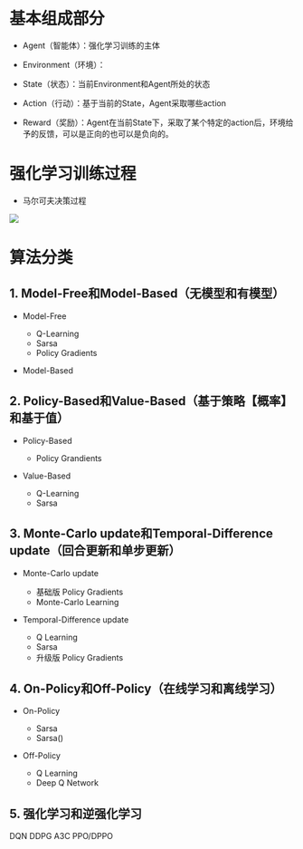 # 基本组成部分

- Agent（智能体）：强化学习训练的主体

- Environment（环境）：

- State（状态）：当前Environment和Agent所处的状态

- Action（行动）：基于当前的State，Agent采取哪些action

- Reward（奖励）：Agent在当前State下，采取了某个特定的action后，环境给予的反馈，可以是正向的也可以是负向的。

# 强化学习训练过程

* 马尔可夫决策过程

<img src="http://latex.codecogs.com/gif.latex?\frac{\partial J}{\partial \theta_k^{(j)}}=\sum_{i:r(i,j)=1}{\big((\theta^{(j)})^Tx^{(i)}-y^{(i,j)}\big)x_k^{(i)}}+\lambda \theta_k^{(j)}" />


# 算法分类

## 1. Model-Free和Model-Based（无模型和有模型）

* Model-Free
	* Q-Learning
	* Sarsa
	* Policy Gradients

* Model-Based

## 2. Policy-Based和Value-Based（基于策略【概率】和基于值）

* Policy-Based
	* Policy Grandients

* Value-Based
	* Q-Learning
	* Sarsa

## 3. Monte-Carlo update和Temporal-Difference update（回合更新和单步更新）

* Monte-Carlo update
	* 基础版 Policy Gradients
	* Monte-Carlo Learning

* Temporal-Difference update
	* Q Learning
	* Sarsa
	* 升级版 Policy Gradients

## 4. On-Policy和Off-Policy（在线学习和离线学习）

* On-Policy
	* Sarsa
	* Sarsa()

* Off-Policy
	* Q Learning
	* Deep Q Network

## 5. 强化学习和逆强化学习

DQN DDPG A3C PPO/DPPO

<!-- 分类的主要依据是：只能体是否能完整了解或学习到所在环境的模型

## 免模型学习（Model-Free）

放弃了模型学习，在效率上不太好，但是这种方式更容易实现，也容易在真实场景下调整到很好的状态。

1. 策略优化（Policy Optimization）
	
	### A2C/A3C

	### PPO

2. Q-Learning

	### DQN

	### C51

	



## 有模型学习（Model-Based）

对环境有提前的认知，可以提前考虑规划，但是如果模型跟真实世界不一致，那么在实际使用场景下会表现的不好。 -->
